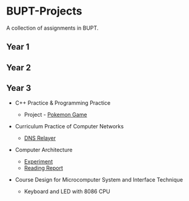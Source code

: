 # BUPT-Projects
A collection of assignments in BUPT.

## Year 1

## Year 2


## Year 3

- C++ Practice & Programming Practice
  - Project - [Pokemon Game]()
  
- Curriculum Practice of Computer Networks
  - [DNS Relayer](/Curriculum-Practice-of-Computer-Networks/)

- Computer Architecture
  - [Experiment](/Computer%20Architecture/report)
  - [Reading Report](/Computer%20Architecture/Experiment)
- Course Design for Microcomputer System and Interface Technique
  - Keyboard and LED with 8086 CPU
